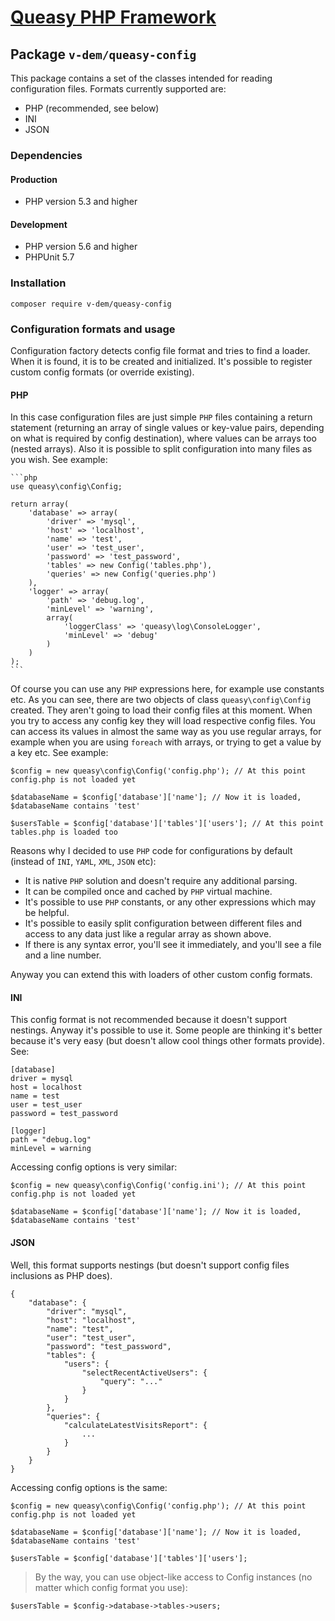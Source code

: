 # [Queasy PHP Framework](https://github.com/v-dem/queasy-app/)

## Package `v-dem/queasy-config`

This package contains a set of the classes intended for reading configuration files. Formats currently supported are:
* PHP (recommended, see below)
* INI
* JSON

### Dependencies

#### Production
* PHP version 5.3 and higher

#### Development
* PHP version 5.6 and higher
* PHPUnit 5.7

### Installation

    composer require v-dem/queasy-config

### Configuration formats and usage

Configuration factory detects config file format and tries to find a loader. When it is found, it is to be created and initialized.
It's possible to register custom config formats (or override existing).

#### PHP

In this case configuration files are just simple `PHP` files containing a return statement (returning an array of single values
or key-value pairs, depending on what is required by config destination), where values can be arrays too (nested arrays). Also
it is possible to split configuration into many files as you wish. See example:

    ```php
    use queasy\config\Config;

    return array(
        'database' => array(
            'driver' => 'mysql',
            'host' => 'localhost',
            'name' => 'test',
            'user' => 'test_user',
            'password' => 'test_password',
            'tables' => new Config('tables.php'),
            'queries' => new Config('queries.php')
        ),
        'logger' => array(
            'path' => 'debug.log',
            'minLevel' => 'warning',
            array(
                'loggerClass' => 'queasy\log\ConsoleLogger',
                'minLevel' => 'debug'
            )
        )
    );
    ```

Of course you can use any `PHP` expressions here, for example use constants etc. As you can see, there are two objects of class
`queasy\config\Config` created. They aren't going to load their config files at this moment. When you try to access any config key
they will load respective config files. You can access its values in almost the same way as you use regular arrays, for example
when you are using `foreach` with arrays, or trying to get a value by a key etc. See example:

    $config = new queasy\config\Config('config.php'); // At this point config.php is not loaded yet

    $databaseName = $config['database']['name']; // Now it is loaded, $databaseName contains 'test'

    $usersTable = $config['database']['tables']['users']; // At this point tables.php is loaded too

Reasons why I decided to use `PHP` code for configurations by default (instead of `INI`, `YAML`, `XML`, `JSON` etc):

* It is native `PHP` solution and doesn't require any additional parsing.
* It can be compiled once and cached by `PHP` virtual machine.
* It's possible to use `PHP` constants, or any other expressions which may be helpful.
* It's possible to easily split configuration between different files and access to any data just like a regular array as shown above.
* If there is any syntax error, you'll see it immediately, and you'll see a file and a line number.

Anyway you can extend this with loaders of other custom config formats.

#### INI

This config format is not recommended because it doesn't support nestings. Anyway it's possible to use it. Some people are thinking
it's better because it's very easy (but doesn't allow cool things other formats provide). See:

    [database]
    driver = mysql
    host = localhost
    name = test
    user = test_user
    password = test_password

    [logger]
    path = "debug.log"
    minLevel = warning

Accessing config options is very similar:

    $config = new queasy\config\Config('config.ini'); // At this point config.php is not loaded yet

    $databaseName = $config['database']['name']; // Now it is loaded, $databaseName contains 'test'

#### JSON

Well, this format supports nestings (but doesn't support config files inclusions as PHP does).

    {
        "database": {
            "driver": "mysql",
            "host": "localhost",
            "name": "test",
            "user": "test_user",
            "password": "test_password",
            "tables": {
                "users": {
                    "selectRecentActiveUsers": {
                        "query": "..."
                    }
                }
            },
            "queries": {
                "calculateLatestVisitsReport": {
                    ...
                }
            }
        }
    }

Accessing config options is the same:

    $config = new queasy\config\Config('config.php'); // At this point config.php is not loaded yet

    $databaseName = $config['database']['name']; // Now it is loaded, $databaseName contains 'test'

    $usersTable = $config['database']['tables']['users'];

> By the way, you can use object-like access to Config instances (no matter which config format you use):

    $usersTable = $config->database->tables->users;

